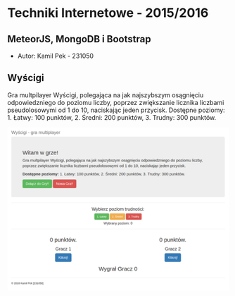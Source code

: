 # Techniki Internetowe - 2015/2016
## MeteorJS, MongoDB i Bootstrap

- Autor: Kamil Pek - 231050

## Wyścigi
Gra multpilayer Wyścigi, polegająca na jak najszybszym osągnięciu odpowiedzniego do poziomu liczby, poprzez zwiększanie licznika liczbami pseudolosowymi od 1 do 10, naciskając jeden przycisk.
Dostępne poziomy: 1. Łatwy: 100 punktów, 2. Średni: 200 punktów, 3. Trudny: 300 punktów.

![screenshot](screenshot.png)

